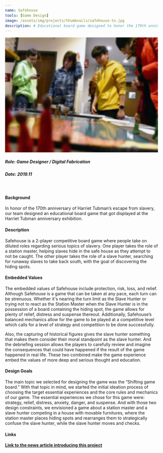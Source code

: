 ```yaml
---
name: Safehouse
tools: [Game Design]
image: /assets/img/projects/thumbnails/safehouse-tn.jpg
description: # Educational board game designed to honor the 170th anniversary of Harriet Tubman’s escape from slavery
---
```


<center> <img src="/assets/img/projects/reg/safehouse.jpg"/> </center>

##### Role: Game Designer / Digital Fabrication
##### Date: 2019.11
<br>

#### Background
In honor of the 170th anniversary of Harriet Tubman’s escape from slavery, our team designed an educational board game that got displayed at the Harriet Tubman anniversary exhibition.
<br>

#### Description
Safehouse is a 2-player competitive board game where people take on diluted roles regarding serious topics of slavery. One player takes the role of a station master, helping slaves hide in the safe house as they attempt to not be caught. The other player takes the role of a slave hunter, searching for runaway slaves to take back south, with the goal of discovering the hiding spots.
<br>

#### Embedded Values
The embedded values of Safehouse include protection, risk, loss, and relief. Although Safehouse is a game that can be taken at any pace, each turn can be strenuous. Whether it's nearing the turn limit as the Slave Hunter or trying not to react as the Station Master when the Slave Hunter is in the possession of a board containing the hiding spot, the game allows for plenty of relief, distress and suspense thereout. Additionally, Safehouse’s balanced mechanics allow for the game to be played at a competitive level which calls for a level of strategy and competition to be done successfully.

Also, the capturing of historical figures gives the slave hunter something that makes them consider their moral standpoint as the slave hunter. And the debriefing session allows the players to carefully review and imagine the consequences that could have happened if the result of the game happened in real life. These two combined make the game experience embed the values of more deep and serious thought and education.
<br>

#### Design Goals
The main topic we selected for designing the game was the “Shifting game board.” With that topic in mind, we started the initial ideation process of choosing the target essential experiences and the core rules and mechanics of our game. The essential experiences we chose for this game were: strategy, relief, distress, anxiety, danger, and suspense. And with those two design constraints, we envisioned a game about a station master and a slave hunter competing in a house with movable furnitures, where the station master places hiding spots and rearranges them to strategically confuse the slave hunter, while the slave hunter moves and checks.
<br>

#### Links
**[Link to the news article introducing this project](https://news.rpi.edu/approach/2019/11/19-0)**